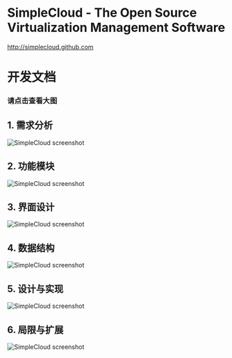 SimpleCloud - The Open Source Virtualization Management Software
===========

http://simplecloud.github.com

开发文档
===========

### 请点击查看大图


## 1. 需求分析

![SimpleCloud screenshot](http://github.com/simplecloud/simplecloud/raw/master/screenshots/design/1-requirement.png)

## 2. 功能模块

![SimpleCloud screenshot](http://github.com/simplecloud/simplecloud/raw/master/screenshots/design/2-features.png)

## 3. 界面设计

![SimpleCloud screenshot](http://github.com/simplecloud/simplecloud/raw/master/screenshots/design/3-webui.png)

## 4. 数据结构

![SimpleCloud screenshot](http://github.com/simplecloud/simplecloud/raw/master/screenshots/design/4-datastructure.png)

## 5. 设计与实现

![SimpleCloud screenshot](http://github.com/simplecloud/simplecloud/raw/master/screenshots/design/5-implement.png)

## 6. 局限与扩展

![SimpleCloud screenshot](http://github.com/simplecloud/simplecloud/raw/master/screenshots/design/6-nextstep.png)

